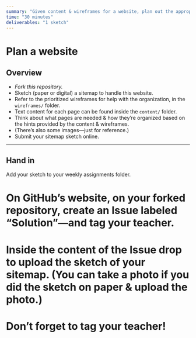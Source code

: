 ```yaml
---
summary: "Given content & wireframes for a website, plan out the appropriate sitemap. "
time: "30 minutes"
deliverables: "1 sketch"
---
```


# Plan a website

## Overview

- _Fork this repository._
- Sketch (paper or digital) a sitemap to handle this website.
- Refer to the prioritized wireframes for help with the organization, in the `wireframes/` folder.
- Text content for each page can be found inside the `content/` folder.
- Think about what pages are needed & how they’re organized based on the hints provided by the content & wireframes.
- (There’s also some images—just for reference.)
- Submit your sitemap sketch online.

---

## Hand in

Add your sketch to your weekly assignments folder.

# On GitHub’s website, on your forked repository, create an Issue labeled “Solution”—and tag your teacher.

# Inside the content of the Issue drop to upload the sketch of your sitemap. (You can take a photo if you did the sketch on paper & upload the photo.)

# **Don’t forget to tag your teacher!**
